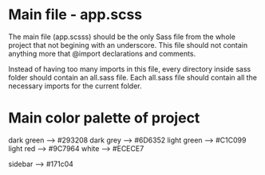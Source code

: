 # Main file - app.scss

The main file (app.scsss) should be the only Sass file from the whole project that not begining with an underscore. This file should not contain anything more that @import declarations and comments.

Instead of having too many imports in this file, every directory inside sass folder should contain an all.sass file. Each all.sass file should contain all the necessary imports for the current folder.


# Main color palette of project

dark green --> #293208
dark grey --> #6D6352
light green --> #C1C099
light red --> #9C7964
white --> #ECECE7


sidebar --> #171c04